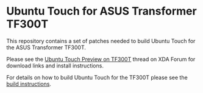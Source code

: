 
Ubuntu Touch for ASUS Transformer TF300T
========================================

This repository contains a set of patches needed to build Ubuntu Touch
for the ASUS Transformer TF300T.

Please see the [Ubuntu Touch Preview on TF300T](http://forum.xda-developers.com/showthread.php?t=2165171) thread on XDA Forum for download links and install instructions.

For details on how to build Ubuntu Touch for the TF300T please see the [build instructions](https://github.com/f69m/ubuntu-touch-tf300t/wiki/Build-Ubuntu-Touch-for-ASUS-Transformer-TF300T).

